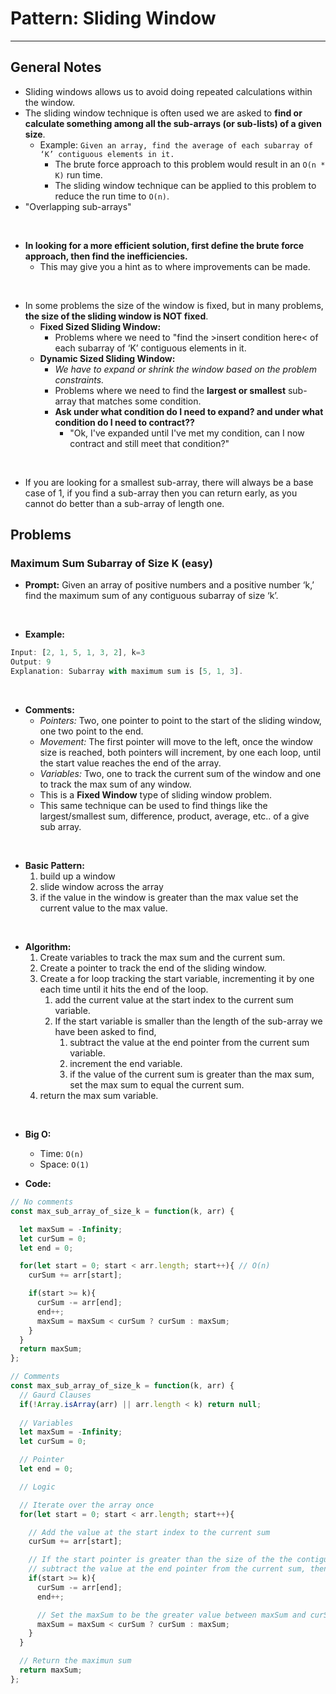 # Pattern: Sliding Window 

<hr>

## General Notes

- Sliding windows allows us to avoid doing repeated calculations within the window.
- The sliding window technique is often used we are asked to **find or calculate something among all the sub-arrays (or sub-lists) of a given size**.
  - Example: `Given an array, find the average of each subarray of ‘K’ contiguous elements in it.`
    - The brute force approach to this problem would result in an `O(n * K)` run time.
    - The sliding window technique can be applied to this problem to reduce the run time to `O(n)`.
- "Overlapping sub-arrays"
<br>

- **In looking for a more efficient solution, first define the brute force approach, then find the inefficiencies.**
    - This may give you a hint as to where improvements can be made.
<br>

- In some problems the size of the window is fixed, but in many problems, **the size of the sliding window is NOT fixed**. 
  - **Fixed Sized Sliding Window:**
    - Problems where we need to "find the >insert condition here< of each subarray of ‘K’ contiguous elements in it.
  - **Dynamic Sized Sliding Window:**
    - *We have to expand or shrink the window based on the problem constraints.*
    - Problems where we need to find the **largest or smallest** sub-array that matches some condition.
    - **Ask under what condition do I need to expand? and under what condition do I need to contract??**
      - "Ok, I've expanded until I've met my condition, can I now contract and still meet that condition?"
<br>

- If you are looking for a smallest sub-array, there will always be a base case of 1, if you find a sub-array then you can return early, as you cannot do better than a sub-array of length one.

## Problems


### Maximum Sum Subarray of Size K (easy)

- **Prompt:** Given an array of positive numbers and a positive number ‘k,’ find the maximum sum of any contiguous subarray of size ‘k’.
<br>

- **Example:**

```js
Input: [2, 1, 5, 1, 3, 2], k=3 
Output: 9
Explanation: Subarray with maximum sum is [5, 1, 3].
```
<br>

- **Comments:**
  - *Pointers:* Two, one pointer to point to the start of the sliding window, one two point to the end.
  - *Movement:* The first pointer will move to the left, once the window size is reached, both pointers will increment, by one each loop, until the start value reaches the end of the array.
  - *Variables:* Two, one to track the current sum of the window and one to track the max sum of any window. 
  - This is a **Fixed Window** type of sliding window problem.
  - This same technique can be used to find things like the largest/smallest sum, difference, product, average, etc.. of a give sub array.
<br>

- **Basic Pattern:**
  1. build up a window
  2. slide window across the array
  3. if the value in the window is greater than the max value set the current value to the max value.
 <br>

- **Algorithm:**
  1. Create variables to track the max sum and the current sum.
  2. Create a pointer to track the end of the sliding window.
  3. Create a for loop tracking the start variable, incrementing it by one each time until it hits the end of the loop.
     1. add the current value at the start index to the current sum variable.
     2. If the start variable is smaller than the length of the sub-array we have been asked to find,
        1. subtract the value at the end pointer from the current sum variable.
        2. increment the end variable.
        3. if the value of the current sum is greater than the max sum, set the max sum to equal the current sum.
  4. return the max sum variable.
<br>

- **Big O:**
  - Time: `O(n)`
  - Space: `O(1)`

- **Code:**

```js
// No comments
const max_sub_array_of_size_k = function(k, arr) {

  let maxSum = -Infinity;
  let curSum = 0;
  let end = 0;

  for(let start = 0; start < arr.length; start++){ // O(n)
    curSum += arr[start];

    if(start >= k){
      curSum -= arr[end];
      end++;
      maxSum = maxSum < curSum ? curSum : maxSum;
    } 
  }
  return maxSum;
};

// Comments
const max_sub_array_of_size_k = function(k, arr) {
  // Gaurd Clauses
  if(!Array.isArray(arr) || arr.length < k) return null;
  
  // Variables
  let maxSum = -Infinity;
  let curSum = 0;

  // Pointer
  let end = 0;

  // Logic

  // Iterate over the array once 
  for(let start = 0; start < arr.length; start++){

    // Add the value at the start index to the current sum
    curSum += arr[start];

    // If the start pointer is greater than the size of the the contiguous sub-array, k
    // subtract the value at the end pointer from the current sum, then increment the end pointer.
    if(start >= k){
      curSum -= arr[end];
      end++;

      // Set the maxSum to be the greater value between maxSum and curSum
      maxSum = maxSum < curSum ? curSum : maxSum;
    }
  }

  // Return the maximun sum
  return maxSum;
};
```

